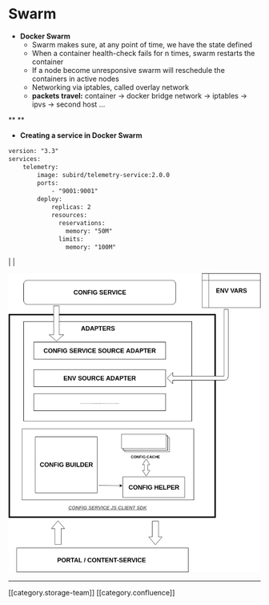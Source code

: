 # Swarm

* **Docker Swarm**
  * Swarm makes sure, at any point of time, we have the state defined
  * When a container health-check fails for n times, swarm restarts the container
  * If a node become unresponsive swarm will reschedule the containers in active nodes
  * Networking via iptables, called overlay network
  * **packets travel:** container → docker bridge network → iptables → ipvs → second host ...

\*\*  \*\*

* **Creating a service in Docker Swarm**

```
version: "3.3"
services:
    telemetry:
        image: subird/telemetry-service:2.0.0
        ports:
            - "9001:9001"
        deploy:
            replicas: 2
            resources:
              reservations:
                memory: "50M"
              limits:
                memory: "100M"
```

\| |

![](../../../../DevOps/devops-kn-framewnbp/images/storage/telemetry-service.png)

***

\[\[category.storage-team]] \[\[category.confluence]]
